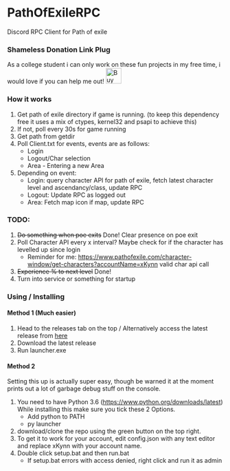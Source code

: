 # PathOfExileRPC
Discord RPC Client for Path of exile
### Shameless Donation Link Plug
As a college student i can only work on these fun projects in my free time, i would love if you can help me out!
<a href='https://ko-fi.com/D1D6EXXV' target='_blank'><img height='36' style='border:0px;height:36px;' src='https://az743702.vo.msecnd.net/cdn/kofi2.png?v=0' border='0' alt='Buy Me a Coffee at ko-fi.com' /></a>  
### How it works  
1. Get path of exile directory if game is running. (to keep this dependency free it uses a mix of ctypes, kernel32 and psapi to achieve this) 
2. If not, poll every 30s for game running
3. Get path from getdir
4. Poll Client.txt for events, events are as follows:
    - Login
    - Logout/Char selection
    - Area - Entering a new Area
5. Depending on event:
    - Login: query character API for path of exile, fetch latest character level and ascendancy/class, update RPC
    - Logout: Update RPC as logged out
    - Area: Fetch map icon if map, update RPC
  
### TODO:
1. ~~Do something when poe exits~~ Done! Clear presence on poe exit
2. Poll Character API every x interval? Maybe check for if the character has levelled up since login
    - Reminder for me: https://www.pathofexile.com/character-window/get-characters?accountName=xKynn valid char api call
3. ~~Experience % to next level~~ Done!
4. Turn into service or something for startup

### Using / Installing  
#### Method 1 (Much easier)  
1. Head to the releases tab on the top / Alternatively access the latest release from [here](https://github.com/xKynn/PathOfExileRPC/releases/latest)
2. Download the latest release
3. Run launcher.exe
  
#### Method 2
Setting this up is actually super easy, though be warned it at the moment prints out a lot of garbage debug stuff on the console.  
1. You need to have Python 3.6 (https://www.python.org/downloads/latest) While installing this make sure you tick these 2 Options.  
    - Add python to PATH
    - py launcher
2. download/clone the repo using the green button on the top right.  
3. To get it to work for your account, edit config.json with any text editor and replace xKynn with your account name.  
4. Double click setup.bat and then run.bat
    - If setup.bat errors with access denied, right click and run it as admin
